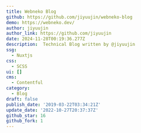 ```yaml
---
title: Webneko Blog
github: https://github.com/jiyuujin/webneko-blog
demo: https://webneko.dev/
author: jiyuujin
author_link: https://github.com/jiyuujin
date: 2024-11-28T00:19:36.277Z
description: ️ Technical Blog written by @jiyuujin
ssg:
  - Nuxtjs
css:
  - SCSS
ui: []
cms:
  - Contentful
category:
  - Blog
draft: false
publish_date: '2019-03-22T03:34:21Z'
update_date: '2022-10-27T20:37:37Z'
github_star: 16
github_fork: 1
---
```

